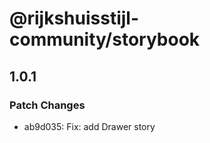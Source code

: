 # @rijkshuisstijl-community/storybook

## 1.0.1

### Patch Changes

- ab9d035: Fix: add Drawer story
